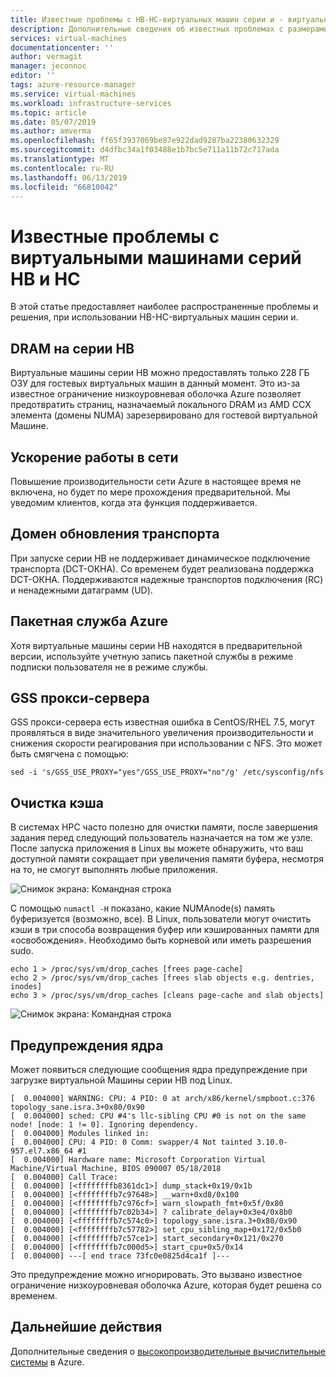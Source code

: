 ```yaml
---
title: Известные проблемы с HB-HC-виртуальных машин серии и - виртуальных машинах Azure | Документация Майкрософт
description: Дополнительные сведения об известных проблемах с размерами виртуальных Машин серии HB в Azure.
services: virtual-machines
documentationcenter: ''
author: vermagit
manager: jeconnoc
editor: ''
tags: azure-resource-manager
ms.service: virtual-machines
ms.workload: infrastructure-services
ms.topic: article
ms.date: 05/07/2019
ms.author: amverma
ms.openlocfilehash: ff65f3937069be87e922dad9287ba22380632329
ms.sourcegitcommit: d4dfbc34a1f03488e1b7bc5e711a11b72c717ada
ms.translationtype: MT
ms.contentlocale: ru-RU
ms.lasthandoff: 06/13/2019
ms.locfileid: "66810042"
---
```

# <a name="known-issues-with-hb-series-and-hc-series-vms"></a>Известные проблемы с виртуальными машинами серий HB и HC

В этой статье предоставляет наиболее распространенные проблемы и решения, при использовании HB-HC-виртуальных машин серии и.

## <a name="dram-on-hb-series"></a>DRAM на серии HB

Виртуальные машины серии HB можно предоставлять только 228 ГБ ОЗУ для гостевых виртуальных машин в данный момент. Это из-за известное ограничение низкоуровневая оболочка Azure позволяет предотвратить страниц, назначаемый локального DRAM из AMD CCX элемента (домены NUMA) зарезервировано для гостевой виртуальной Машине.

## <a name="accelerated-networking"></a>Ускорение работы в сети

Повышение производительности сети Azure в настоящее время не включена, но будет по мере прохождения предварительной. Мы уведомим клиентов, когда эта функция поддерживается.

## <a name="ud-transport"></a>Домен обновления транспорта

При запуске серии HB не поддерживает динамическое подключение транспорта (DCT-ОКНА). Со временем будет реализована поддержка DCT-ОКНА. Поддерживаются надежные транспортов подключения (RC) и ненадежными датаграмм (UD).

## <a name="azure-batch"></a>Пакетная служба Azure

Хотя виртуальные машины серии HB находятся в предварительной версии, используйте учетную запись пакетной службы в режиме подписки пользователя не в режиме службы.

## <a name="gss-proxy"></a>GSS прокси-сервера

GSS прокси-сервера есть известная ошибка в CentOS/RHEL 7.5, могут проявляться в виде значительного увеличения производительности и снижения скорости реагирования при использовании с NFS. Это может быть смягчена с помощью:

```console
sed -i 's/GSS_USE_PROXY="yes"/GSS_USE_PROXY="no"/g' /etc/sysconfig/nfs
```

## <a name="cache-cleaning"></a>Очистка кэша

В системах HPC часто полезно для очистки памяти, после завершения задания перед следующий пользователь назначается на том же узле. После запуска приложения в Linux вы можете обнаружить, что ваш доступной памяти сокращает при увеличения памяти буфера, несмотря на то, не смогут выполнять любые приложения.

![Снимок экрана: Командная строка](./media/known-issues/cache-cleaning-1.png)

С помощью `numactl -H` показано, какие NUMAnode(s) память буферизуется (возможно, все). В Linux, пользователи могут очистить кэши в три способа возвращения буфер или кэшированных памяти для «освобождения». Необходимо быть корневой или иметь разрешения sudo.

```console
echo 1 > /proc/sys/vm/drop_caches [frees page-cache]
echo 2 > /proc/sys/vm/drop_caches [frees slab objects e.g. dentries, inodes]
echo 3 > /proc/sys/vm/drop_caches [cleans page-cache and slab objects]
```

![Снимок экрана: Командная строка](./media/known-issues/cache-cleaning-2.png)

## <a name="kernel-warnings"></a>Предупреждения ядра

Может появиться следующие сообщения ядра предупреждение при загрузке виртуальной Машины серии HB под Linux.

```console
[  0.004000] WARNING: CPU: 4 PID: 0 at arch/x86/kernel/smpboot.c:376 topology_sane.isra.3+0x80/0x90
[  0.004000] sched: CPU #4's llc-sibling CPU #0 is not on the same node! [node: 1 != 0]. Ignoring dependency.
[  0.004000] Modules linked in:
[  0.004000] CPU: 4 PID: 0 Comm: swapper/4 Not tainted 3.10.0-957.el7.x86_64 #1
[  0.004000] Hardware name: Microsoft Corporation Virtual Machine/Virtual Machine, BIOS 090007 05/18/2018
[  0.004000] Call Trace:
[  0.004000] [<ffffffffb8361dc1>] dump_stack+0x19/0x1b
[  0.004000] [<ffffffffb7c97648>] __warn+0xd8/0x100
[  0.004000] [<ffffffffb7c976cf>] warn_slowpath_fmt+0x5f/0x80
[  0.004000] [<ffffffffb7c02b34>] ? calibrate_delay+0x3e4/0x8b0
[  0.004000] [<ffffffffb7c574c0>] topology_sane.isra.3+0x80/0x90
[  0.004000] [<ffffffffb7c57782>] set_cpu_sibling_map+0x172/0x5b0
[  0.004000] [<ffffffffb7c57ce1>] start_secondary+0x121/0x270
[  0.004000] [<ffffffffb7c000d5>] start_cpu+0x5/0x14
[  0.004000] ---[ end trace 73fc0e0825d4ca1f ]---
```

Это предупреждение можно игнорировать. Это вызвано известное ограничение низкоуровневая оболочка Azure, которая будет решена со временем.

## <a name="next-steps"></a>Дальнейшие действия

Дополнительные сведения о [высокопроизводительные вычислительные системы](https://docs.microsoft.com/azure/architecture/topics/high-performance-computing/) в Azure.
